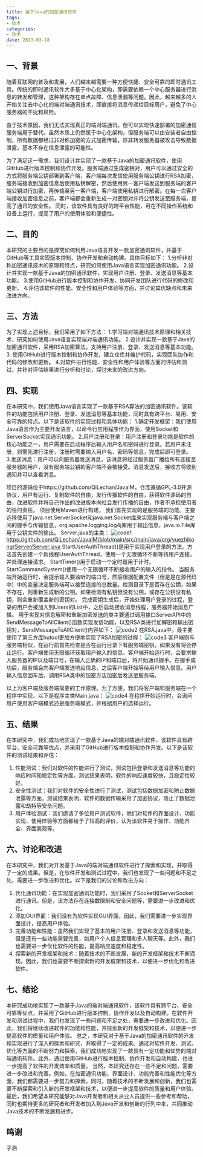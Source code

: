 ```yaml
---
title: 基于Java的加密通讯软件
tags:
- 技术
categories:
- 技术
date: 2023-03-18
---
```

## 一、背景
随着互联网的普及和发展，人们越来越需要一种方便快捷、安全可靠的即时通讯工具。传统的即时通讯软件大多基于中心化架构，即需要依赖一个中心服务器进行消息的转发和管理，这种架构存在单点故障、信息泄漏等问题。因此，越来越多的人开始关注去中心化的端对端通讯技术，即直接将消息传递给目标用户，避免了中心服务器的干扰和风险。

由于技术原因，我们无法实现真正的端对端通讯。但可以实现快速部署的加密通信服务端用于替代。虽然本质上仍然属于中心化架构，但服务端可以由安装者自由控制，所有数据都经过非对称加密的方式加密传输，除非转发服务器被攻击导致数据泄露，基本不存在信息泄露的可能性。

为了满足这一需求，我们设计并实现了一款基于Java的加密通讯软件，使用GitHub进行版本控制和协作开发。服务端通过生成密钥对，用户可以通过安全的方式将服务端公钥部署到客户端，客户端每次发信使用服务端公钥进行RSA加密，服务端接收到加密信息后使用私钥解密，然后使用另一客户端发送到服务端的客户端公钥进行加密，再传输至另一客户端，客户端使用私钥进行解密。在每一次客户端接收加密信息之前，客户端都会重新生成一对密钥对并将公钥发送至服务端，提高了通讯的安全性。
同时，该软件具有良好的跨平台性能，可在不同操作系统和设备上运行，提高了用户的使用体验和便捷性。

## 二、目的
本研究的主要目的是探究如何利用Java语言开发一款加密通讯软件，并基于GitHub等工具实现版本控制、协作开发和自动构建。具体目标如下：
1.分析非对称加密通讯技术的原理和特点，研究如何使用Java语言实现加密通讯功能。
2.设计并实现一款基于Java的加密通讯软件，实现用户注册、登录、发送消息等基本功能。
3.使用GitHub进行版本控制和协作开发，协同开发团队进行代码的修改和更新。
4.评估该软件的性能、安全性和用户体验等方面，并讨论其优缺点和未来改进方向。

## 三、方法
为了实现上述目标，我们采用了如下方法：
1.学习端对端通讯技术原理和相关技术，研究如何使用Java语言实现端对端通讯功能。
2.设计并实现一款基于Java的加密通讯软件，采用RSA加密算法，支持用户注册、登录、发送消息等基本功能。
3. 使用GitHub进行版本控制和协作开发，建立仓库并维护代码，实现团队协作和代码的修改和更新。
4.对软件进行性能、安全性和用户体验等方面的评估和测试，并针对评估结果进行分析和讨论，探讨未来的改进方向。

## 四、实现
在本研究中，我们使用Java语言实现了一款基于RSA算法的加密通讯软件。该软件的功能包括用户注册、登录、发送消息等基本功能，同时具有跨平台、易用、安全可靠的特点。以下是该软件的实现过程和具体功能：
1.确定开发框架：我们使用Java语言作为主要开发语言，以命令行应用程序作为界面，使用Socket和ServerSocket实现通讯功能。
2.用户注册和登录：用户注册和登录功能是软件的核心功能之一，用户需要在启动程序后输入用户名和密码进行登录。若用户未注册，则需先进行注册，注册时需要输入用户名、密码等信息，完成后即可登录。
3.发送消息：用户可以向服务器发送消息，该消息将经过服务器广播给所有连接至服务器的用户，没有服务端公钥的客户端不会被接受。消息发送后，接收方将收到通知并可以查看消息。

项目的源码位于https://github.com/QiLechan/JavaIM，仓库遵循GPL-3.0开源协议，用户有运行、复制软件的自由，发行传播软件的自由，获得软件源码的自由，改进软件并将自己作出的改进版本向社会发行传播的自由，作者不承担使用者的任何责任。
项目使用Maven进行构建。
我们首先实现的是服务端的功能。主要选择使用了java.net.ServerSocket和java.net.Socket库来实现服务端与客户端之间的握手与传输信息，org.apache.logging.log4j库用于输出信息，java.io.File库用于公钥文件的输出。
Server.java的主类：
![code1](https://blog.qileoffice.top/images/carbon3.png)
 https://github.com/QiLechan/JavaIM/blob/main/src/main/java/org/yuezhikong/Server/Server.java
StartUserAuthThread()是用于实现用户登录的方法。方法首先创建一个新线程UserAuthThread，使用一个无限循环不断等待用户连接，并处理连接请求。
StartTimer()用于启动一个定时器用于计时。
StartCommandSystem()使用一个无限循环不断接收用户的输入的指令。
当服务端开始运行时，会提示输入要监听的端口号，然后根据配置文件（但是是在源代码中）中的变量决定服务端可以接受连接的总数量。检测目录下是否存在公钥，如果不存在，则重新生成新的公钥。如果检测有私钥但没有公钥，或存在公钥没有私钥，则会重新覆盖新的密钥对。
完成密钥生成后，开始处理用户登录的过程，登录的用户会被加入到Users的List中，之后启动接收消息线程，服务器开始消息广播。
用于实现对信息解密和重新加密发送的类主要通过调用接口ServerAPI中的SendMessageToAllClient()函数实现发信功能，以及RSA类进行加解密和输出密钥对，SendMessageToAllClient()内容如下：
![code2](https://blog.qileoffice.top/images/carbon.png)
在RSA.java中，最主要使用了第三方库hutool更加方便地实现了RSA加密的过程：
![code3](https://blog.qileoffice.top/images/carbon1.png)
客户端则与服务端相似，在运行前首先检查是否在运行目录下有服务端密钥，如果没有将会停止运行。客户端使用无限循环获取用户输入的信息。客户端开始运行时，会要求输入服务器的IP以及端口号，在输入正确的IP和端口后，将开始通讯握手。在握手成功后，服务端会向客户端发送响应信息，之后客户端开始等待用户输入信息。用户输入信息回车后，调用RSA类中的加密方法加密后发送至服务端。

以上为客户端及服务端简要的工作原理。为了方便，我们将客户端和服务端在一个程序中实现，以下是程序主类Main.java：
![code4](https://blog.qileoffice.top/images/carbon2.png)
在程序开始运行时，会询问用户使用客户端模式还是服务端模式，并根据用户的选择运行。

## 五、结果
在本研究中，我们成功地实现了一款基于Java的端对端通讯软件，该软件具有跨平台、安全可靠等优点，并采用了GitHub进行版本控制和协作开发。以下是该软件的测试结果和评估：
1.	性能测试：我们对软件的性能进行了测试，测试包括登录和发送消息等功能的响应时间和稳定性等方面。测试结果表明，软件的响应速度较快，且稳定性较好。
2.	安全性测试：我们对软件的安全性进行了测试，测试包括数据加密和防止数据泄露等方面。测试结果表明，软件的数据传输采用了加密协议，防止了数据泄露和劫持等安全问题。
3.	用户体验测试：我们邀请了多位用户测试软件，他们对软件的界面设计、功能实现、使用体验等方面都给予了较高的评价，认为该软件易于操作、功能齐全、界面美观等。

## 六、讨论和改进
在本研究中，我们对开发基于Java的端对端通讯软件进行了探索和实现，并取得了一定的成果。但是，在软件开发和测试过程中，我们也发现了一些问题和不足之处，需要进一步改进和优化。以下是我们的讨论和改进方向：
1.	优化通讯功能：在实现加密通讯功能时，我们采用了Socket和ServerSocket进行通讯。但是，该方法存在连接数限制和安全问题等，需要进一步改进和优化。
2.	添加GUI界面：我们没有为软件实现GUI界面，因此，我们需要进一步实现界面设计，提高用户体验。
3.	完善功能和性能：虽然我们实现了基本的用户注册、登录和发送消息等功能，但是还有一些功能需要完善，如用户个人信息管理和多人聊天等。此外，我们也需要进一步优化软件的性能，提高响应速度和稳定性。
4.	探索新的开发框架和技术：随着技术的不断发展，新的开发框架和技术不断涌现。因此，我们也需要不断探索新的开发框架和技术，以便进一步优化和改进软件。

## 七、结论
本研究成功地实现了一款基于Java的端对端通讯软件，该软件具有跨平台、安全可靠等优点，并采用了GitHub进行版本控制、协作开发以及自动构建。在软件开发和测试过程中，我们也发现了一些问题和不足之处，需要进一步改进和优化。因此，我们将继续改进软件的功能和性能，并探索新的开发框架和技术，以便进一步提高软件的质量和用户体验。
总之，本研究对于基于Java的加密通讯软件的开发和实现进行了深入的探索和研究，并取得了一定的成果。通过对软件开发、测试、优化等方面的不断努力和探索，我们成功地实现了一款具有一定功能和优势的端对端通讯软件。此外，通过使用GitHub进行版本控制、协作开发和自动构建，也进一步提高了软件的开发效率和质量。
当然，本研究还存在一些不足和问题，需要进一步改进和完善。例如，在加密通讯功能、界面设计、功能完善和性能优化等方面，我们都需要进一步努力和探索。同时，随着技术的不断发展和创新，我们也需要不断探索和引入新的开发框架和技术，以便进一步提高软件的质量和用户体验。
最后，我们希望本研究能够对Java开发者和相关从业人员提供一些参考和帮助，同时也期待更多的研究者和开发者加入到Java开发和创新的行列中来，共同推动Java技术的不断发展和进步。

## 鸣谢
子涵